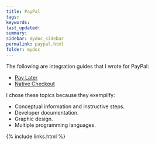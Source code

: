 ```yaml
---
title: PayPal
tags:
keywords:
last_updated:
summary:
sidebar: mydoc_sidebar
permalink: paypal.html
folder: mydoc
---
```


The following are integration guides that I wrote for PayPal:
* [Pay Later](https://developer.paypal.com/docs/checkout/pay-later/us/)
* [Native Checkout](https://developer.paypal.com/limited-release/native-checkout/)

I chose these topics because they exemplify:
* Conceptual information and instructive steps.
* Developer documentation.
* Graphic design.
* Multiple programming languages.

{% include links.html %}
